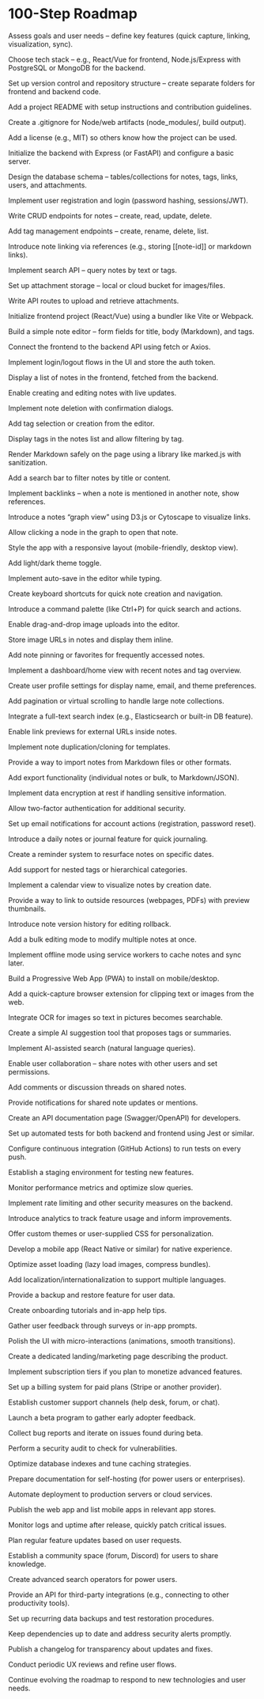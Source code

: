 # 100-Step Roadmap

Assess goals and user needs – define key features (quick capture, linking, visualization, sync).

Choose tech stack – e.g., React/Vue for frontend, Node.js/Express with PostgreSQL or MongoDB for the backend.

Set up version control and repository structure – create separate folders for frontend and backend code.

Add a project README with setup instructions and contribution guidelines.

Create a .gitignore for Node/web artifacts (node_modules/, build output).

Add a license (e.g., MIT) so others know how the project can be used.

Initialize the backend with Express (or FastAPI) and configure a basic server.

Design the database schema – tables/collections for notes, tags, links, users, and attachments.

Implement user registration and login (password hashing, sessions/JWT).

Write CRUD endpoints for notes – create, read, update, delete.

Add tag management endpoints – create, rename, delete, list.

Introduce note linking via references (e.g., storing [[note-id]] or markdown links).

Implement search API – query notes by text or tags.

Set up attachment storage – local or cloud bucket for images/files.

Write API routes to upload and retrieve attachments.

Initialize frontend project (React/Vue) using a bundler like Vite or Webpack.

Build a simple note editor – form fields for title, body (Markdown), and tags.

Connect the frontend to the backend API using fetch or Axios.

Implement login/logout flows in the UI and store the auth token.

Display a list of notes in the frontend, fetched from the backend.

Enable creating and editing notes with live updates.

Implement note deletion with confirmation dialogs.

Add tag selection or creation from the editor.

Display tags in the notes list and allow filtering by tag.

Render Markdown safely on the page using a library like marked.js with sanitization.

Add a search bar to filter notes by title or content.

Implement backlinks – when a note is mentioned in another note, show references.

Introduce a notes “graph view” using D3.js or Cytoscape to visualize links.

Allow clicking a node in the graph to open that note.

Style the app with a responsive layout (mobile-friendly, desktop view).

Add light/dark theme toggle.

Implement auto-save in the editor while typing.

Create keyboard shortcuts for quick note creation and navigation.

Introduce a command palette (like Ctrl+P) for quick search and actions.

Enable drag-and-drop image uploads into the editor.

Store image URLs in notes and display them inline.

Add note pinning or favorites for frequently accessed notes.

Implement a dashboard/home view with recent notes and tag overview.

Create user profile settings for display name, email, and theme preferences.

Add pagination or virtual scrolling to handle large note collections.

Integrate a full-text search index (e.g., Elasticsearch or built-in DB feature).

Enable link previews for external URLs inside notes.

Implement note duplication/cloning for templates.

Provide a way to import notes from Markdown files or other formats.

Add export functionality (individual notes or bulk, to Markdown/JSON).

Implement data encryption at rest if handling sensitive information.

Allow two-factor authentication for additional security.

Set up email notifications for account actions (registration, password reset).

Introduce a daily notes or journal feature for quick journaling.

Create a reminder system to resurface notes on specific dates.

Add support for nested tags or hierarchical categories.

Implement a calendar view to visualize notes by creation date.

Provide a way to link to outside resources (webpages, PDFs) with preview thumbnails.

Introduce note version history for editing rollback.

Add a bulk editing mode to modify multiple notes at once.

Implement offline mode using service workers to cache notes and sync later.

Build a Progressive Web App (PWA) to install on mobile/desktop.

Add a quick-capture browser extension for clipping text or images from the web.

Integrate OCR for images so text in pictures becomes searchable.

Create a simple AI suggestion tool that proposes tags or summaries.

Implement AI-assisted search (natural language queries).

Enable user collaboration – share notes with other users and set permissions.

Add comments or discussion threads on shared notes.

Provide notifications for shared note updates or mentions.

Create an API documentation page (Swagger/OpenAPI) for developers.

Set up automated tests for both backend and frontend using Jest or similar.

Configure continuous integration (GitHub Actions) to run tests on every push.

Establish a staging environment for testing new features.

Monitor performance metrics and optimize slow queries.

Implement rate limiting and other security measures on the backend.

Introduce analytics to track feature usage and inform improvements.

Offer custom themes or user-supplied CSS for personalization.

Develop a mobile app (React Native or similar) for native experience.

Optimize asset loading (lazy load images, compress bundles).

Add localization/internationalization to support multiple languages.

Provide a backup and restore feature for user data.

Create onboarding tutorials and in-app help tips.

Gather user feedback through surveys or in-app prompts.

Polish the UI with micro-interactions (animations, smooth transitions).

Create a dedicated landing/marketing page describing the product.

Implement subscription tiers if you plan to monetize advanced features.

Set up a billing system for paid plans (Stripe or another provider).

Establish customer support channels (help desk, forum, or chat).

Launch a beta program to gather early adopter feedback.

Collect bug reports and iterate on issues found during beta.

Perform a security audit to check for vulnerabilities.

Optimize database indexes and tune caching strategies.

Prepare documentation for self-hosting (for power users or enterprises).

Automate deployment to production servers or cloud services.

Publish the web app and list mobile apps in relevant app stores.

Monitor logs and uptime after release, quickly patch critical issues.

Plan regular feature updates based on user requests.

Establish a community space (forum, Discord) for users to share knowledge.

Create advanced search operators for power users.

Provide an API for third-party integrations (e.g., connecting to other productivity tools).

Set up recurring data backups and test restoration procedures.

Keep dependencies up to date and address security alerts promptly.

Publish a changelog for transparency about updates and fixes.

Conduct periodic UX reviews and refine user flows.

Continue evolving the roadmap to respond to new technologies and user needs.
